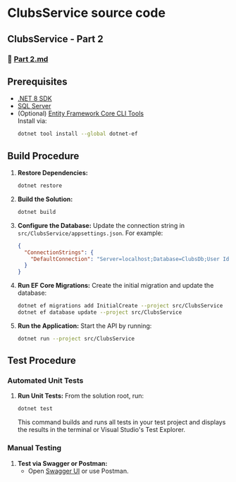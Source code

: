 # ClubsService source code
## **ClubsService - Part 2**
### 📄 [Part 2.md](#)

## Prerequisites
- [.NET 8 SDK](https://dotnet.microsoft.com/download/dotnet/8.0)
- [SQL Server](https://www.microsoft.com/en-us/sql-server/sql-server-downloads) 
- (Optional) [Entity Framework Core CLI Tools](https://docs.microsoft.com/en-us/ef/core/cli/dotnet)  
  Install via:
  ```bash
  dotnet tool install --global dotnet-ef
  ```

## Build Procedure
1. **Restore Dependencies:**
   ```bash
   dotnet restore
   ```

2. **Build the Solution:**
   ```bash
   dotnet build
   ```

3. **Configure the Database:**
   Update the connection string in `src/ClubsService/appsettings.json`. For example:
   ```json
   {
     "ConnectionStrings": {
       "DefaultConnection": "Server=localhost;Database=ClubsDb;User Id=sa;Password=YourStrong!Passw0rd;TrustServerCertificate=True;"
     }
   }
   ```

4. **Run EF Core Migrations:**
   Create the initial migration and update the database:
   ```bash
   dotnet ef migrations add InitialCreate --project src/ClubsService
   dotnet ef database update --project src/ClubsService
   ```

5. **Run the Application:**
   Start the API by running:
   ```bash
   dotnet run --project src/ClubsService
   ```

## Test Procedure
### Automated Unit Tests
1. **Run Unit Tests:**
   From the solution root, run:
   ```bash
   dotnet test
   ```
   This command builds and runs all tests in your test project and displays the results in the terminal or Visual Studio's Test Explorer.

### Manual Testing
1. **Test via Swagger or Postman:**
   - Open [Swagger UI](http://localhost:7069/swagger) or use Postman.

